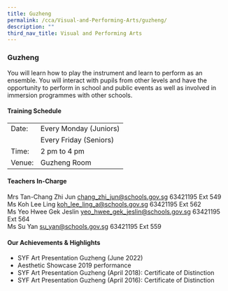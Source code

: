 ```yaml
---
title: Guzheng
permalink: /cca/Visual-and-Performing-Arts/guzheng/
description: ""
third_nav_title: Visual and Performing Arts
---
```

### Guzheng

You will learn how to play the instrument and learn to perform as an ensemble. You will interact with pupils from other levels and have the opportunity to perform in school and public events as well as involved in immersion programmes with other schools.  
  

#### Training Schedule

|  |  |
|---|---|
| Date: | Every Monday (Juniors) |
|  | Every Friday (Seniors) |
| Time: | 2 pm to 4 pm |
| Venue: | Guzheng Room |

#### Teachers In-Charge

Mrs Tan-Chang Zhi Jun [chang\_zhi\_jun@schools.gov.sg](mailto:chang_zhi_jun@schools.gov.sg) 63421195 Ext 549<br>
Ms Koh Lee Ling [koh\_lee\_ling\_a@schools.gov.sg](mailto:koh_lee_ling_a@schools.gov.sg) 63421195 Ext 562<br>
Ms Yeo Hwee Gek Jeslin [yeo\_hwee\_gek\_jeslin@schools.gov.sg](mailto:yeo_hwee_gek_jeslin@schools.gov.sg) 63421195 Ext 564<br>
Ms Su Yan [su\_yan@schools.gov.sg](mailto:su_yan@schools.gov.sg) 63421195 Ext 559

#### Our Achievements & Highlights

*   SYF Art Presentation Guzheng (June 2022)
*   Aesthetic Showcase 2019 performance
*   SYF Art Presentation Guzheng (April 2018): Certificate of Distinction
*   SYF Art Presentation Guzheng (April 2016): Certificate of Distinction